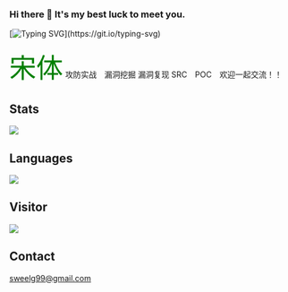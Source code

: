 ### Hi there 👋 It's my best luck to meet you.

[![Typing SVG](https://readme-typing-svg.demolab.com?font=Fira+Code&size=30&pause=2000&color=90F783&vCenter=true&width=1000&height=60&lines=I+don+not+konw+where+to+go%2Cbut+I+have+been+on+the+road.)](https://git.io/typing-svg)

</font><font face="宋体" color=green size=10>宋体</font>
攻防实战　漏洞挖掘 漏洞复现 SRC　POC　欢迎一起交流！！

## Stats
![](https://github-readme-stats.vercel.app/api?username=Sweelg&show_icons=true&theme=dark&count_private=true)

## Languages
![](https://github-readme-stats.vercel.app/api/top-langs/?username=Sweelg&theme=dark&layout=compact)

## Visitor
<img src="https://visitor-badge.glitch.me/badge?page_id=https://github.com/wangzirui32&right_color=red" />

## Contact
sweelg99@gmail.com
